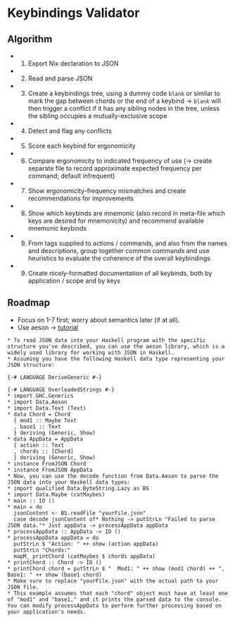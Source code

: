 # Keybindings Validator

## Algorithm

* 1. Export Nix declaration to JSON
* 2. Read and parse JSON
* 3. Create a keybindings tree, using a dummy code `blank` or similar to mark the
   gap between chords or the end of a keybind -> `blank` will then trigger a
   conflict if it has any sibling nodes in the tree, unless the sibling occupies a
   mutually-exclusive scope
* 4. Detect and flag any conflicts
* 5. Score each keybind for ergonomicity
* 6. Compare ergonomicity to indicated frequency of use (-> create separate file
   to record approximate expected frequency per command; default infrequent)
* 7. Show ergonomicity-frequency mismatches and create recommendations for improvements
* 8. Show which keybinds are mnemonic (also record in meta-file which keys are
   desired for mnemonicity) and recommend available mnemonic keybinds
* 9. From tags supplied to actions / commands, and also from the names and descriptions,
   group together common commands and use heuristics to evaluate the coherence of the
   overall keybindings
* 9. Create nicely-formatted documentation of all keybinds, both by application / scope
   and by keys

## Roadmap

* Focus on 1-7 first; worry about semantics later (if at all).
* Use aeson -> [tutorial](https://www.schoolofhaskell.com/school/starting-with-haskell/libraries-and-frameworks/text-manipulation/json)

```
* To read JSON data into your Haskell program with the specific structure you've described, you can use the aeson library, which is a widely used library for working with JSON in Haskell.
* Assuming you have the following Haskell data type representing your JSON structure:

{-# LANGUAGE DeriveGeneric #-}

{-# LANGUAGE OverloadedStrings #-}
* import GHC.Generics
* import Data.Aeson
* import Data.Text (Text)
* data Chord = Chord
  { mod1 :: Maybe Text
  , base1 :: Text
  } deriving (Generic, Show)
* data AppData = AppData
  { action :: Text
  , chords :: [Chord]
  } deriving (Generic, Show)
* instance FromJSON Chord
* instance FromJSON AppData
* Now, you can use the decode function from Data.Aeson to parse the JSON data into your Haskell data types:
* import qualified Data.ByteString.Lazy as BS
* import Data.Maybe (catMaybes)
* main :: IO ()
* main = do
  jsonContent <- BS.readFile "yourFile.json"
  case decode jsonContent of* Nothing -> putStrLn "Failed to parse JSON data."* Just appData -> processAppData appData
* processAppData :: AppData -> IO ()
* processAppData appData = do
  putStrLn $ "Action: " ++ show (action appData)
  putStrLn "Chords:"
  mapM_ printChord (catMaybes $ chords appData)
* printChord :: Chord -> IO ()
* printChord chord = putStrLn $ "  Mod1: " ++ show (mod1 chord) ++ ", Base1: " ++ show (base1 chord)
* Make sure to replace "yourFile.json" with the actual path to your JSON file.
* This example assumes that each "chord" object must have at least one of "mod1" and "base1," and it prints the parsed data to the console. You can modify processAppData to perform further processing based on your application's needs.

```
